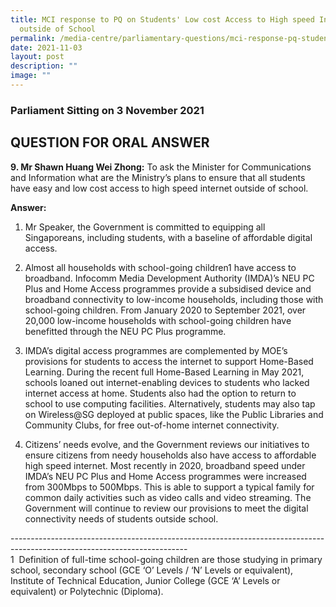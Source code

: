 ```yaml
---
title: MCI response to PQ on Students' Low cost Access to High speed Internet
  outside of School
permalink: /media-centre/parliamentary-questions/mci-response-pq-students-access-highspeedinternet-out-school/
date: 2021-11-03
layout: post
description: ""
image: ""
---
```

### Parliament Sitting on 3 November 2021

QUESTION FOR ORAL ANSWER
------------------------

  
**9\. Mr Shawn Huang Wei Zhong:** To ask the Minister for Communications and Information what are the Ministry’s plans to ensure that all students have easy and low cost access to high speed internet outside of school.  
  
**Answer:**

1. Mr Speaker, the Government is committed to equipping all Singaporeans, including students, with a baseline of affordable digital access.   
  
2. Almost all households with school-going children1 have access to broadband. Infocomm Media Development Authority (IMDA)’s NEU PC Plus and Home Access programmes provide a subsidised device and broadband connectivity to low-income households, including those with school-going children. From January 2020 to September 2021, over 20,000 low-income households with school-going children have benefitted through the NEU PC Plus programme.  
  
3. IMDA’s digital access programmes are complemented by MOE’s provisions for students to access the internet to support Home-Based Learning. During the recent full Home-Based Learning in May 2021, schools loaned out internet-enabling devices to students who lacked internet access at home. Students also had the option to return to school to use computing facilities. Alternatively, students may also tap on Wireless@SG deployed at public spaces, like the Public Libraries and Community Clubs, for free out-of-home internet connectivity.  
  
4. Citizens’ needs evolve, and the Government reviews our initiatives to ensure citizens from needy households also have access to affordable high speed internet. Most recently in 2020, broadband speed under IMDA’s NEU PC Plus and Home Access programmes were increased from 300Mbps to 500Mbps. This is able to support a typical family for common daily activities such as video calls and video streaming. The Government will continue to review our provisions to meet the digital connectivity needs of students outside school.

\--------------------------------------------------------------------------------------------------------------------------  
1  Definition of full-time school-going children are those studying in primary school, secondary school (GCE ‘O’ Levels / ‘N’ Levels or equivalent), Institute of Technical Education, Junior College (GCE ‘A’ Levels or equivalent) or Polytechnic (Diploma).